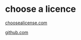 
# choose a licence

[choosealicense.com](https://choosealicense.com/)

[github.com](https://github.com/github/choosealicense.com)
